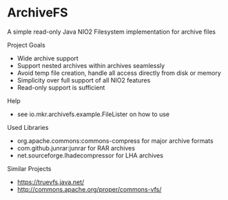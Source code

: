ArchiveFS
=========

A simple read-only Java NIO2 Filesystem implementation for archive files

Project Goals
* Wide archive support
* Support nested archives within archives seamlessly
* Avoid temp file creation, handle all access directly from disk or memory
* Simplicity over full support of all NIO2 features
* Read-only support is sufficient

Help
* see io.mkr.archivefs.example.FileLister on how to use

Used Libraries
* org.apache.commons:commons-compress for major archive formats
* com.github.junrar:junrar for RAR archives
* net.sourceforge.lhadecompressor for LHA archives

Similar Projects
* https://truevfs.java.net/
* http://commons.apache.org/proper/commons-vfs/
